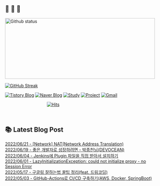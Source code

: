  ## 🐔 🐝 🐜

<div>
  
  <img width="494" height="200" alt="Github status" src="https://github-readme-stats.vercel.app/api?username=JuHyun419&count_private=true&theme=radical">
  
  [![GitHub Streak](https://github-readme-streak-stats.herokuapp.com/?user=JuHyun419&theme=dark)](https://github.com/JuHyun419)
  
</div>  

<div>
  
  [![Tistory Blog](http://img.shields.io/badge/-Tistory%20Blog-blue?style=flat&logo=Blogger&link=https://zzang9ha.tistory.com/)](https://zzang9ha.tistory.com/) 
  [![Naver Blog](http://img.shields.io/badge/-Naver%20Blog-green?style=flat&logo=Blogger&link=https://blog.naver.com/zzang9ha)](https://blog.naver.com/zzang9ha) 
  [![Study](http://img.shields.io/badge/-Study%20-655ced?style=flat&logo=github&link=https://github.com/JuHyun419/study)](https://github.com/JuHyun419/study) 
  [![Project](http://img.shields.io/badge/-Project-ff69b4?style=flat&logo=github&link=https://github.com/jh-project-repo)](https://github.com/jh-project-repo) 
  [![Gmail](http://img.shields.io/badge/Gmail-important?style=flat&logo=Gmail&link=mailto:zzang9haha@gmail.com)](mailto:zzang9haha@gmail.com) 

</div>

<div>
 
&nbsp;&nbsp;&nbsp;&nbsp;&nbsp;&nbsp;&nbsp;&nbsp;&nbsp;&nbsp;&nbsp;&nbsp;&nbsp;&nbsp;&nbsp;&nbsp;&nbsp;&nbsp;&nbsp;&nbsp;&nbsp;&nbsp;&nbsp;&nbsp;&nbsp;&nbsp;&nbsp;&nbsp;&nbsp;&nbsp;&nbsp;&nbsp;&nbsp;&nbsp; [![Hits](https://hits.seeyoufarm.com/api/count/incr/badge.svg?url=https%3A%2F%2Fgithub.com%2FJuHyun419&count_bg=%2379C83D&title_bg=%23555555&icon=&icon_color=%23E7E7E7&title=hits&edge_flat=false)](https://hits.seeyoufarm.com)
 
</div>
 
<br>
 
## 📚 Latest Blog Post

[2022/06/21 - [Network] NAT(Network Address Translation)](https://zzang9ha.tistory.com/409) <br/>
[2022/06/19 - 좋은 개발자로 성장하려면 - 박종천님(DEVOCEAN)](https://zzang9ha.tistory.com/408) <br/>
[2022/06/04 - Jenkins에 Plugin 파일을 직접 받아서 설치하기](https://zzang9ha.tistory.com/407) <br/>
[2022/06/01 - LazyInitializationException: could not initialize proxy - no Session Error](https://zzang9ha.tistory.com/406) <br/>
[2022/05/17 - 구글링 잘하는법 꿀팁 정리(feat. 드림코딩)](https://zzang9ha.tistory.com/405) <br/>
[2022/05/03 - GitHub-Actions로 CI/CD 구축하기(AWS, Docker, SpringBoot)](https://zzang9ha.tistory.com/404) <br/>

